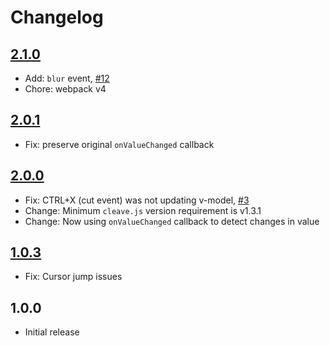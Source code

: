 # Changelog

## [2.1.0](https://github.com/ankurk91/vue-cleave-component/compare/2.0.1...2.1.0)
* Add: `blur` event, [#12](https://github.com/ankurk91/vue-cleave-component/issues/12)
* Chore: webpack v4

## [2.0.1](https://github.com/ankurk91/vue-cleave-component/compare/2.0.0...2.0.1)
* Fix: preserve original `onValueChanged` callback

## [2.0.0](https://github.com/ankurk91/vue-cleave-component/compare/1.0.3...2.0.0)
* Fix: CTRL+X (cut event) was not updating v-model, [#3](https://github.com/ankurk91/vue-cleave-component/issues/3)
* Change: Minimum `cleave.js` version requirement is v1.3.1
* Change: Now using `onValueChanged` callback to detect changes in value

## [1.0.3](https://github.com/ankurk91/vue-cleave-component/compare/1.0.2...1.0.3)
* Fix: Cursor jump issues

## 1.0.0
* Initial release
